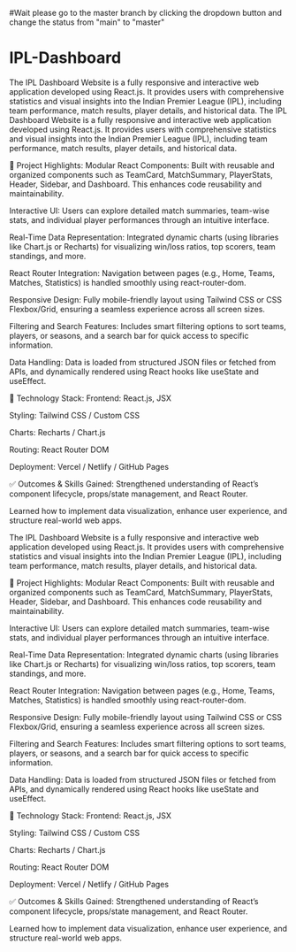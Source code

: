 #Wait please go to the master branch by clicking the dropdown button and change the status from "main" to "master"
# IPL-Dashboard
The IPL Dashboard Website is a fully responsive and interactive web application developed using React.js. It provides users with comprehensive statistics and visual insights into the Indian Premier League (IPL), including team performance, match results, player details, and historical data.
The IPL Dashboard Website is a fully responsive and interactive web application developed using React.js. It provides users with comprehensive statistics and visual insights into the Indian Premier League (IPL), including team performance, match results, player details, and historical data.

🔧 Project Highlights:
Modular React Components: Built with reusable and organized components such as TeamCard, MatchSummary, PlayerStats, Header, Sidebar, and Dashboard. This enhances code reusability and maintainability.

Interactive UI: Users can explore detailed match summaries, team-wise stats, and individual player performances through an intuitive interface.

Real-Time Data Representation: Integrated dynamic charts (using libraries like Chart.js or Recharts) for visualizing win/loss ratios, top scorers, team standings, and more.

React Router Integration: Navigation between pages (e.g., Home, Teams, Matches, Statistics) is handled smoothly using react-router-dom.

Responsive Design: Fully mobile-friendly layout using Tailwind CSS or CSS Flexbox/Grid, ensuring a seamless experience across all screen sizes.

Filtering and Search Features: Includes smart filtering options to sort teams, players, or seasons, and a search bar for quick access to specific information.

Data Handling: Data is loaded from structured JSON files or fetched from APIs, and dynamically rendered using React hooks like useState and useEffect.

🧰 Technology Stack:
Frontend: React.js, JSX

Styling: Tailwind CSS / Custom CSS

Charts: Recharts / Chart.js

Routing: React Router DOM

Deployment: Vercel / Netlify / GitHub Pages

✅ Outcomes & Skills Gained:
Strengthened understanding of React’s component lifecycle, props/state management, and React Router.

Learned how to implement data visualization, enhance user experience, and structure real-world web apps.

The IPL Dashboard Website is a fully responsive and interactive web application developed using React.js. It provides users with comprehensive statistics and visual insights into the Indian Premier League (IPL), including team performance, match results, player details, and historical data.

🔧 Project Highlights:
Modular React Components: Built with reusable and organized components such as TeamCard, MatchSummary, PlayerStats, Header, Sidebar, and Dashboard. This enhances code reusability and maintainability.

Interactive UI: Users can explore detailed match summaries, team-wise stats, and individual player performances through an intuitive interface.

Real-Time Data Representation: Integrated dynamic charts (using libraries like Chart.js or Recharts) for visualizing win/loss ratios, top scorers, team standings, and more.

React Router Integration: Navigation between pages (e.g., Home, Teams, Matches, Statistics) is handled smoothly using react-router-dom.

Responsive Design: Fully mobile-friendly layout using Tailwind CSS or CSS Flexbox/Grid, ensuring a seamless experience across all screen sizes.

Filtering and Search Features: Includes smart filtering options to sort teams, players, or seasons, and a search bar for quick access to specific information.

Data Handling: Data is loaded from structured JSON files or fetched from APIs, and dynamically rendered using React hooks like useState and useEffect.

🧰 Technology Stack:
Frontend: React.js, JSX

Styling: Tailwind CSS / Custom CSS

Charts: Recharts / Chart.js

Routing: React Router DOM

Deployment: Vercel / Netlify / GitHub Pages

✅ Outcomes & Skills Gained:
Strengthened understanding of React’s component lifecycle, props/state management, and React Router.

Learned how to implement data visualization, enhance user experience, and structure real-world web apps.

